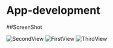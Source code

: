 # App-development

##ScreenShot

![SecondView](https://github.com/srj-shuvo28/App-development/assets/116816208/be058803-ba9a-435c-be32-58c529f58907)
![FirstView](https://github.com/srj-shuvo28/App-development/assets/116816208/f9b73cf2-3aa1-4175-840b-12613f649dab)
![ThirdView](https://github.com/srj-shuvo28/App-development/assets/116816208/8990d80d-3683-4dd2-b93f-1d3517798faf)


